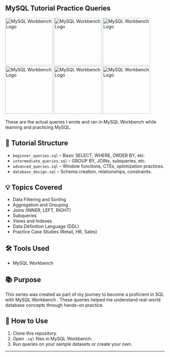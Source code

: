 ## MySQL Tutorial Practice Queries
 
<img src="https://www.mysql.com/common/logos/logo-mysql-170x115.png" alt="MySQL Workbench Logo" width="150"/> <img src="https://www.mysql.com/common/logos/logo-mysql-170x115.png" alt="MySQL Workbench Logo" width="150"/> <img src="https://www.mysql.com/common/logos/logo-mysql-170x115.png" alt="MySQL Workbench Logo" width="150"/> <img src="https://www.mysql.com/common/logos/logo-mysql-170x115.png" alt="MySQL Workbench Logo" width="150"/> <img src="https://www.mysql.com/common/logos/logo-mysql-170x115.png" alt="MySQL Workbench Logo" width="150"/> <img src="https://www.mysql.com/common/logos/logo-mysql-170x115.png" alt="MySQL Workbench Logo" width="150"/>







These are the actual queries I wrote and ran in MySQL Workbench while learning and practicing MySQL.

## 📂 Tutorial Structure
- `beginner_queries.sql` – Basic SELECT, WHERE, ORDER BY, etc.
- `intermediate_queries.sql` – GROUP BY, JOINs, subqueries, etc.
- `advanced_queries.sql` – Window functions, CTEs, optimization practices.
- `database_design.sql` – Schema creation, relationships, constraints.

## 💡 Topics Covered
- Data Filtering and Sorting
- Aggregation and Grouping
- Joins (INNER, LEFT, RIGHT)
- Subqueries
- Views and Indexes
- Data Definition Language (DDL)
- Practice Case Studies (Retail, HR, Sales)

## 🛠 Tools Used
- MySQL Workbench

## 📚 Purpose
This series was created as part of my journey to become a proficient in SQL with MySQL Workbench . These queries helped me understand real-world database concepts through hands-on practice.

## 📎 How to Use
1. Clone this repository.
2. Open `.sql` files in MySQL Workbench.
3. Run queries on your sample datasets or create your own.

---
